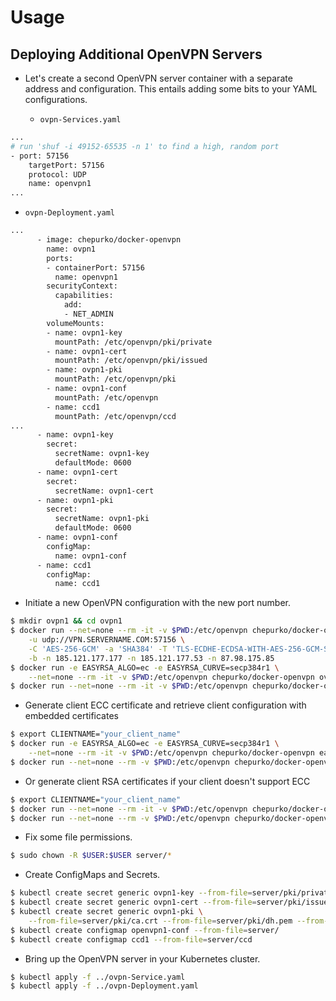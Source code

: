 # Usage

## Deploying Additional OpenVPN Servers

* Let's create a second OpenVPN server container with a separate address and configuration. This entails adding some bits to your YAML configurations.

  * `ovpn-Services.yaml`

```bash
...
# run 'shuf -i 49152-65535 -n 1' to find a high, random port
- port: 57156
    targetPort: 57156
    protocol: UDP
    name: openvpn1
...
```

* `ovpn-Deployment.yaml`

```bash
...
      - image: chepurko/docker-openvpn
        name: ovpn1
        ports:
        - containerPort: 57156
          name: openvpn1
        securityContext:
          capabilities:
            add:
            - NET_ADMIN
        volumeMounts:
        - name: ovpn1-key
          mountPath: /etc/openvpn/pki/private
        - name: ovpn1-cert
          mountPath: /etc/openvpn/pki/issued
        - name: ovpn1-pki
          mountPath: /etc/openvpn/pki
        - name: ovpn1-conf
          mountPath: /etc/openvpn
        - name: ccd1
          mountPath: /etc/openvpn/ccd
...
      - name: ovpn1-key
        secret:
          secretName: ovpn1-key
          defaultMode: 0600
      - name: ovpn1-cert
        secret:
          secretName: ovpn1-cert
      - name: ovpn1-pki
        secret:
          secretName: ovpn1-pki
          defaultMode: 0600
      - name: ovpn1-conf
        configMap:
          name: ovpn1-conf
      - name: ccd1
        configMap:
          name: ccd1
```

* Initiate a new OpenVPN configuration with the new port number.

```bash
$ mkdir ovpn1 && cd ovpn1
$ docker run --net=none --rm -it -v $PWD:/etc/openvpn chepurko/docker-openvpn ovpn_genconfig \
    -u udp://VPN.SERVERNAME.COM:57156 \
    -C 'AES-256-GCM' -a 'SHA384' -T 'TLS-ECDHE-ECDSA-WITH-AES-256-GCM-SHA384' \
    -b -n 185.121.177.177 -n 185.121.177.53 -n 87.98.175.85
$ docker run -e EASYRSA_ALGO=ec -e EASYRSA_CURVE=secp384r1 \
    --net=none --rm -it -v $PWD:/etc/openvpn chepurko/docker-openvpn ovpn_initpki
$ docker run --net=none --rm -it -v $PWD:/etc/openvpn chepurko/docker-openvpn ovpn_copy_server_files
```

* Generate client ECC certificate and retrieve client configuration with embedded certificates

```bash
$ export CLIENTNAME="your_client_name"
$ docker run -e EASYRSA_ALGO=ec -e EASYRSA_CURVE=secp384r1 \
    --net=none --rm -it -v $PWD:/etc/openvpn chepurko/docker-openvpn easyrsa build-client-full $CLIENTNAME
$ docker run --net=none --rm -v $PWD:/etc/openvpn chepurko/docker-openvpn ovpn_getclient $CLIENTNAME > $CLIENTNAME.ovpn
```

* Or generate client RSA certificates if your client doesn't support ECC

```bash
$ export CLIENTNAME="your_client_name"
$ docker run --net=none --rm -it -v $PWD:/etc/openvpn chepurko/docker-openvpn easyrsa build-client-full $CLIENTNAME
$ docker run --net=none --rm -v $PWD:/etc/openvpn chepurko/docker-openvpn ovpn_getclient $CLIENTNAME > $CLIENTNAME.ovpn
```

* Fix some file permissions.

```bash
$ sudo chown -R $USER:$USER server/*
```

* Create ConfigMaps and Secrets.

```bash
$ kubectl create secret generic ovpn1-key --from-file=server/pki/private/VPN.SERVERNAME.COM.key
$ kubectl create secret generic ovpn1-cert --from-file=server/pki/issued/VPN.SERVERNAME.COM.crt
$ kubectl create secret generic ovpn1-pki \
    --from-file=server/pki/ca.crt --from-file=server/pki/dh.pem --from-file=server/pki/ta.key
$ kubectl create configmap openvpn1-conf --from-file=server/
$ kubectl create configmap ccd1 --from-file=server/ccd

```

* Bring up the OpenVPN server in your Kubernetes cluster.

```bash
$ kubectl apply -f ../ovpn-Service.yaml
$ kubectl apply -f ../ovpn-Deployment.yaml
